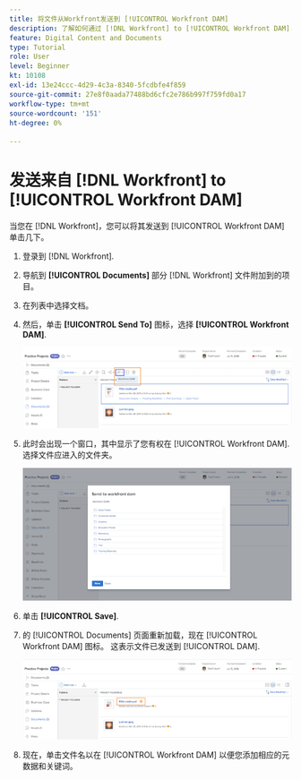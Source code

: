 ```yaml
---
title: 将文件从Workfront发送到 [!UICONTROL Workfront DAM]
description: 了解如何通过 [!DNL Workfront] to [!UICONTROL Workfront DAM].
feature: Digital Content and Documents
type: Tutorial
role: User
level: Beginner
kt: 10108
exl-id: 13e24ccc-4d29-4c3a-8340-5fcdbfe4f859
source-git-commit: 27e8f0aada77488bd6cfc2e786b997f759fd0a17
workflow-type: tm+mt
source-wordcount: '151'
ht-degree: 0%

---
```


# 发送来自 [!DNL Workfront] to [!UICONTROL Workfront DAM]

当您在 [!DNL Workfront]，您可以将其发送到 [!UICONTROL Workfront DAM] 单击几下。

1. 登录到 [!DNL Workfront].
1. 导航到 **[!UICONTROL Documents]** 部分 [!DNL Workfront] 文件附加到的项目。
1. 在列表中选择文档。
1. 然后，单击 **[!UICONTROL Send To]** 图标，选择 **[!UICONTROL Workfront DAM]**.

   ![图像 [!UICONTROL Share To] 图标 [!DNL Workfront]](assets/04-send-to-wrkfront-dam.png)

1. 此时会出现一个窗口，其中显示了您有权在 [!UICONTROL Workfront DAM]. 选择文件应进入的文件夹。

   ![窗口的图像，显示您有权在中的文件夹 [!UICONTROL Workfront DAM]](assets/05-workfront-dam-folders.png)

1. 单击 **[!UICONTROL Save]**.
1. 的 [!UICONTROL Documents] 页面重新加载，现在 [!UICONTROL Workfront DAM] 图标。 这表示文件已发送到 [!UICONTROL DAM].

   ![图像 [!UICONTROL Workfront DAM] 图标](assets/06-dam-logo.png)

1. 现在，单击文件名以在 [!UICONTROL Workfront DAM] 以便您添加相应的元数据和关键词。
